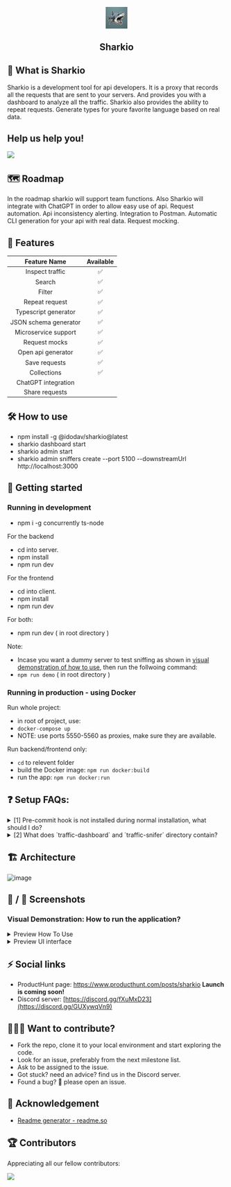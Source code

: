 <p align="center">
  <img align="center" width="10%" src="assets/sharkio-logo.webp" alt="logo"/>
  <h2 align="center">Sharkio</h2>
</p>

## 🐳 What is Sharkio

Sharkio is a development tool for api developers.
It is a proxy that records all the requests that are sent to your servers.
And provides you with a dashboard to analyze all the traffic.
Sharkio also provides the ability to repeat requests.
Generate types for youre favorite language based on real data.

## Help us help you!

<a href="https://www.buymeacoffee.com/sharkio"><img src="https://img.buymeacoffee.com/button-api/?text=Sponsor Sharkio&emoji=💰&slug=sharkio&button_colour=5F7FFF&font_colour=ffffff&font_family=Poppins&outline_colour=000000&coffee_colour=FFDD00" /></a>

## 🗺️ Roadmap

In the roadmap sharkio will support team functions.
Also Sharkio will integrate with ChatGPT in order to allow easy use of api.
Request automation.
Api inconsistency alerting.
Integration to Postman.
Automatic CLI generation for your api with real data.
Request mocking.

## 🔖 Features

|   **Feature Name**    | **Available** |
| :-------------------: | :-----------: |
|    Inspect traffic    |      ✅       |
|        Search         |      ✅       |
|        Filter         |      ✅       |
|    Repeat request     |      ✅       |
| Typescript generator  |      ✅       |
| JSON schema generator |      ✅       |
| Microservice support  |      ✅       |
|     Request mocks     |      ✅       |
|  Open api generator   |      ✅       |
|     Save requests     |      ✅       |
|      Collections      |      ✅       |
|  ChatGPT integration  |               |
|    Share requests     |               |

## 🛠️ How to use

- npm install -g @idodav/sharkio@latest
- sharkio dashboard start
- sharkio admin start
- sharkio admin sniffers create --port 5100 --downstreamUrl http://localhost:3000

## 🚀 Getting started

### Running in development

- npm i -g concurrently ts-node

For the backend

- cd into server.
- npm install
- npm run dev

For the frontend

- cd into client.
- npm install
- npm run dev

For both:

- npm run dev ( in root directory )

Note:

- Incase you want a dummy server to test sniffing as shown in [visual demonstration of how to use](https://github.com/idodav/sharkio#visual-demonstration-how-to-run-the-application), then run the follwoing command:
- `npm run demo` ( in root directory )

### Running in production - using Docker

Run whole project:

- in root of project, use:
- `docker-compose up`
- NOTE: use ports 5550-5560 as proxies, make sure they are available.

Run backend/frontend only:

- `cd` to relevent folder
- build the Docker image: `npm run docker:build`
- run the app: `npm run docker:run`

## ❓ Setup FAQs:

<details>
  <summary> [1] Pre-commit hook is not installed during normal installation, what should I do? </summary>
    To setup husky [pre-commit hook] manually by running this command: `npm run prepare`
</details>
<details>
  <summary> [2] What does `traffic-dashboard` and `traffic-snifer` directory contain? </summary>
    `traffic-dashboard` is the frontend code || `traffic-snifer` is the backend code
</details>

## 🏗️ Architecture

![image](https://github.com/idodav/sharkio/assets/21335259/6447c0cf-3bd5-4219-90b5-e3e064e4a60e)

## 📸 / 🎥 Screenshots

### Visual Demonstration: How to run the application?

<details>
  <summary>Preview How To Use</summary>
    <img src="assets/gif-demonstration.gif" raw=true alt=GIF Demonstration” style=“margin-right: 10px;”/>
</details>

<details>
  <summary>Preview UI interface</summary>
    <img width="1267" alt="Screenshot 2023-06-21 at 20 01 38" src="https://github.com/Oferlis/sharkio/assets/62609377/9b892d6c-b9b2-47b7-b265-2180ecd427d4">
    <img width="1267" alt="Screenshot 2023-06-26 at 12 32 47" src="https://github.com/Oferlis/sharkio/assets/62609377/8832a940-5ed4-4eb8-ac61-795d76a91790">
</details>

## ⚡ Social links

- ProductHunt page: https://www.producthunt.com/posts/sharkio **Launch is coming soon!**
- Discord server: [https://discord.gg/fXuMxD23](https://discord.gg/GUXywqVn9)

## 👩🏻‍💻 Want to contribute?

- Fork the repo, clone it to your local environment and start exploring the code.
- Look for an issue, preferably from the next milestone list.
- Ask to be assigned to the issue.
- Got stuck? need an advice? find us in the Discord server.
- Found a bug? 🐛 please open an issue.

## 🤝 Acknowledgement

- [Readme generator - readme.so](https://readme.so)

## 🏆 Contributors

Appreciating all our fellow contributors:

<a href = "https://github.com/idodav/sharkio/graphs/contributors">
  <img src = "https://contrib.rocks/image?repo=idodav/sharkio"/>
</a>
